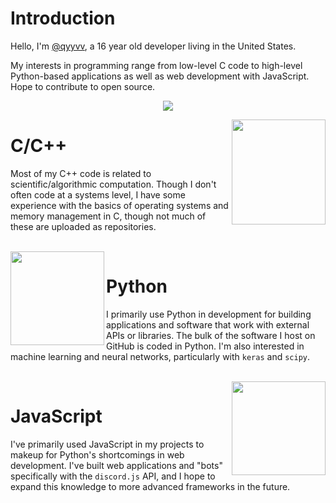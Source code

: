 # Introduction
Hello, I'm [@qyyvv](https://github.com/qyyvv), a 16 year old developer living in the United States.

My interests in programming range from low-level C code to high-level Python-based applications as well as web development with JavaScript. Hope to contribute to open source.

<p align="center">
  <img src="https://github-readme-stats.vercel.app/api/top-langs/?username=qyyvv&exclude_repo=chip&theme=tokyonight">
</p>

<img align="right" src="https://upload.wikimedia.org/wikipedia/commons/thumb/1/18/ISO_C%2B%2B_Logo.svg/640px-ISO_C%2B%2B_Logo.svg.png" width=150 height=168>

# C/C++
Most of my C++ code is related to scientific/algorithmic computation. Though I don't often code at a systems level, I have some experience with the basics of
operating systems and memory management in C, though not much of these are uploaded as repositories.

<br>

<img align="left" src="https://upload.wikimedia.org/wikipedia/commons/thumb/c/c3/Python-logo-notext.svg/640px-Python-logo-notext.svg.png" width=150 height=150>

# Python
I primarily use Python in development for building applications and software that work with external APIs or libraries. The bulk of the software I host on GitHub
is coded in Python. I'm also interested in machine learning and neural networks, particularly with `keras` and `scipy`.

<br>
<img align="right" src="https://upload.wikimedia.org/wikipedia/commons/thumb/9/99/Unofficial_JavaScript_logo_2.svg/2048px-Unofficial_JavaScript_logo_2.svg.png" width=150 height=150>

# JavaScript
I've primarily used JavaScript in my projects to makeup for Python's shortcomings in web development. I've built web applications and "bots" specifically
with the `discord.js` API, and I hope to expand this knowledge to more advanced frameworks in the future.
